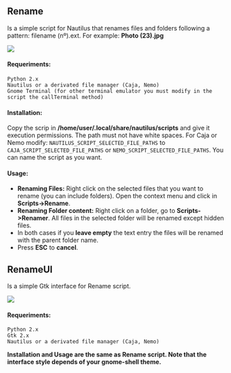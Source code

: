 ## Rename

Is a simple script for Nautilus that renames files and folders following a pattern: filename (nº).ext.
For example: **Photo (23).jpg**

![](http://goo.gl/yaGlOJ?gdriveurl)

#### Requeriments:	
	Python 2.x
	Nautilus or a derivated file manager (Caja, Nemo)
	Gnome Terminal (for other terminal emulator you must modify in the script the callTerminal method)

#### Installation: 
Copy the scrip in **/home/user/.local/share/nautilus/scripts** and give it execution permissions.
The path must not have white spaces.
For Caja or Nemo modify: 
`NAUTILUS_SCRIPT_SELECTED_FILE_PATHS` to `CAJA_SCRIPT_SELECTED_FILE_PATHS` or 
`NEMO_SCRIPT_SELECTED_FILE_PATHS`. You can name the script as you want.

#### Usage:    
* __Renaming Files:__
Right click on the selected files that you want to rename (you can include folders). Open the context menu
and click in **Scripts->Rename**.
* __Renaming Folder content:__ 
Right click on a folder, go to **Scripts->Renamer**. All files in the selected folder will be renamed except hidden files.
* In both cases if you __leave empty__ the text entry the files will be renamed with the parent folder name.
* Press __ESC__ to __cancel__.

## RenameUI

Is a simple Gtk interface for Rename script.

![](http://goo.gl/rWOjiA?gdriveurl)


#### Requeriments:	
	Python 2.x
	Gtk 2.x
	Nautilus or a derivated file manager (Caja, Nemo)
**Installation and Usage are the same as Rename script. Note that the interface style depends of your gnome-shell theme.**

